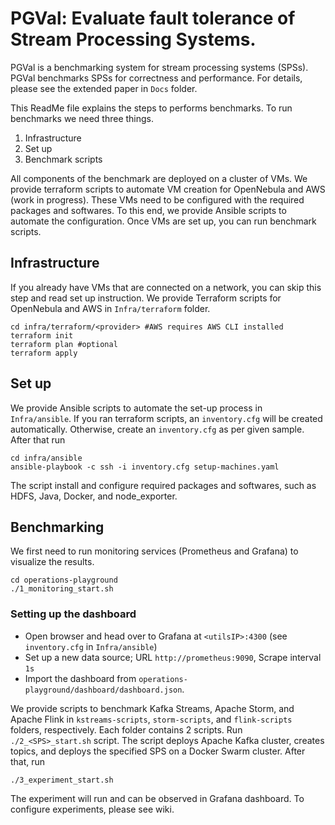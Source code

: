 # PGVal: Evaluate fault tolerance of Stream Processing Systems.

PGVal is a benchmarking system for stream processing systems (SPSs). 
PGVal benchmarks SPSs for correctness and performance. 
For details, please see the extended paper in `Docs` folder.

This ReadMe file explains the steps to performs benchmarks. To run benchmarks we need three things.

1. Infrastructure
2. Set up
3. Benchmark scripts


All components of the benchmark are deployed on a cluster of VMs. 
We provide terraform scripts to automate VM creation for OpenNebula and AWS (work in progress). 
These VMs need to be configured with the required packages and softwares. 
To this end, we provide Ansible scripts to automate the configuration. 
Once VMs are set up, you can run benchmark scripts.    

## Infrastructure
If you already have VMs that are connected on a network, you can skip this step and read set up instruction. 
We provide Terraform scripts for OpenNebula and AWS in `Infra/terraform` folder.
```shell
cd infra/terraform/<provider> #AWS requires AWS CLI installed
terraform init
terraform plan #optional
terraform apply
```


## Set up
We provide Ansible scripts to automate the set-up process in `Infra/ansible`. 
If you ran terraform scripts, an `inventory.cfg` will be created automatically. 
Otherwise, create an `inventory.cfg` as per given sample. After that run
```shell
cd infra/ansible
ansible-playbook -c ssh -i inventory.cfg setup-machines.yaml
```
The script install and configure required packages and softwares, such as HDFS, Java, Docker, and node_exporter.

## Benchmarking
We first need to run monitoring services (Prometheus and Grafana) to visualize the results.

```shell
cd operations-playground
./1_monitoring_start.sh
```
### Setting up the dashboard
* Open browser and head over to Grafana at `<utilsIP>:4300` (see `inventory.cfg` in `Infra/ansible`)
* Set up a new data source; URL `http://prometheus:9090`, Scrape interval `1s`
* Import the dashboard from `operations-playground/dashboard/dashboard.json`.


We provide scripts to benchmark Kafka Streams, Apache Storm, and Apache Flink in `kstreams-scripts`, `storm-scripts`, and `flink-scripts` folders, respectively. 
Each folder contains 2 scripts.
Run `./2_<SPS>_start.sh` script. 
The script deploys Apache Kafka cluster, creates topics, and deploys the specified SPS on a Docker Swarm cluster. 
After that, run
```shell
./3_experiment_start.sh
```
The experiment will run and can be observed in Grafana dashboard.
To configure experiments, please see wiki.

[//]: # (# CLEAN UP)

[//]: # ()
[//]: # ()
[//]: # ()
[//]: # (## Requirements)

[//]: # ()
[//]: # (### Hardware)

[//]: # (We set up our machines on our cluster running OpenNebula. However, you can run it with your AWS account as well. AWS Terraform file is under development and will be provided later.)

[//]: # (### Software)

[//]: # (```)

[//]: # (Terraform)

[//]: # (Ansible)

[//]: # (Docker)

[//]: # (direnv)

[//]: # (AWS CLI)

[//]: # (```)

[//]: # ()
[//]: # (## Set up infrastructure)

[//]: # ()
[//]: # (Enable local SSH on HDFS machine)

[//]: # (```shell)

[//]: # (ssh-keygen -t rsa)

[//]: # (cat .ssh/id_rsa.pub >> .ssh/authorized_keys)

[//]: # (```)

[//]: # ()
[//]: # (```shell)

[//]: # (cd infra/terraform)

[//]: # (terraform init)

[//]: # (terraform plan)

[//]: # (terraform apply)

[//]: # (cd ../ansible)

[//]: # (ansible-playbook -c ssh -i inventory.cfg setup-machines.yaml)

[//]: # (```)

[//]: # (* Go to `<hdfsIP>:9870`)

[//]: # (* Create `/tmp/flink-savepoints-directory` folder and make it writeable for all)

[//]: # ()
[//]: # (## Set up grafana dashboard )

[//]: # ()
[//]: # (```shell)

[//]: # (cd ../../operations-plyground)

[//]: # (./1_monitoring_start)

[//]: # (```)

[//]: # (* Open browser and head over to `<utilsIP>:4300` &#40;see `inventory.cfg` in `Infra/ansible`&#41;)

[//]: # (* Set up data source; URL `http://prometheus:9090`, Scrape interval `1s`)

[//]: # (* Import the dashboard from `operations-playground/dashboard/dashboard.json`.)
